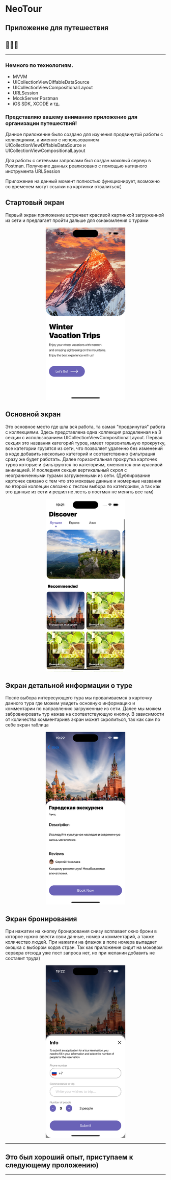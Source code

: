 # NeoTour
## Приложение для путешествия
## 🦦🦦🦦

---

### Немного по технологиям.
- MVVM
- UICollectionViewDiffableDataSource
- UICollectionViewCompositionalLayout
- URLSession
- MockServer Postman
- iOS SDK, XCODE и тд.

### Представляю вашему вниманию приложение для организации путешествий!
Данное приложение было создано для изучения продвинутой работы с коллекциями, а именно с использованием UICollectionViewDiffableDataSource и UICollectionViewCompositionalLayout

Для работы с сетевыми запросами был создан моковый сервер в Postman. Получение данных реализовано с помощью нативного инструмента URLSession

Приложение на данный момент полностью функционирует, возможно со временем могут ссылки на картинки отвалиться( 

## Стартовый экран
Первый экран приложение встречает красивой картинкой загруженной из сети и предлагает пройти дальше для ознакомления с турами
<div align="center">
  <img src="https://github.com/VurdIOS/NeoTour/blob/main/ScreenShotsForREADME/FirstView.png?raw=true" width="250" height="541" alt="Стартовый экран" />
</div>

## Основной экран
Это основное место где шла вся работа, та самая "продвинутая" работа с коллекциями. Здесь представлена одна коллекция разделенная на 3 секции с использованием UICollectionViewCompositionalLayout.
Первая секция это названия категорий туров, имеет горизонтальную прокрутку, все категории грузятся из сети, что позволяет удаленно без изменений в коде добавить несколько категорий и соответственно фильтрация сразу же будет работать.
Далее горизонтальная прокрутка карточек туров которые и фильтруются по категориям, сменяются они красивой анимацией.
И последняя секция вертикальный скрол с неограниченными турами загруженными из сети.
(Дублирование карточек связано с тем что это моковые данные и номерные названия во второй коллеции связано с тестом выбора по категориям, а так как это данные из сети и решил не лесть в постман не менять все там)
<div align="center">
  <img src="https://github.com/VurdIOS/NeoTour/blob/main/ScreenShotsForREADME/mainView.png?raw=true" width="250" height="541" alt="Основной функционал" />
</div>

## Экран детальной информации о туре
После выбора интересующего тура мы проваливаемся в карточку данного тура где можем увидеть основную информацию и комментарии по направлению загруженные из сети. Далее мы можем забровнировать тур нажав на соответствующую кнопку. 
В зависимости от количества комментариев экран может скролиться, так как сам по себе экран таблица
<div align="center">
  <img src="https://github.com/VurdIOS/NeoTour/blob/main/ScreenShotsForREADME/DetailView.png?raw=true" width="250" height="541" alt="Виджет корзины" />
</div>

## Экран бронирования
При нажатии на кнопку бронирования снизу всплавает окно брони в которое нужно ввести свои данные, номер и комментарий, а также количество людей. При нажатии на флажок в поле номера выпадает окошка с выбором кодов стран.
Так как приложение сидит на моковом сервера отсюда уже пост запроса нет, но при желании добавить не составит труда)
<div align="center">
  <img src="https://github.com/VurdIOS/NeoTour/blob/main/ScreenShotsForREADME/OrderView.png?raw=true" width="250" height="541" alt="корзина" />
</div>


---


## Это был хороший опыт, приступаем к следующему проложению)

---

